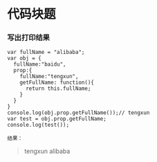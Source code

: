# 代码块题

### 写出打印结果

```
var fullName = "alibaba";
var obj = {
  fullName:"baidu",
  prop:{
    fullName:"tengxun",
    getFullName: function(){
      return this.fullName;
    }
  }
}
console.log(obj.prop.getFullName());// tengxun
var test = obj.prop.getFullName;
console.log(test());

```

`结果：`

> tengxun alibaba